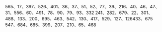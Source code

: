 565、17、397、526、401、36、37、51、52、77、39、216、40、46、47、31、556、60、491、78、90、79、93、332
241、282、679、22、301、488、133、200、695、463、542、130、417、529、127、126433、675
547、684、685、399、207、210、65、468